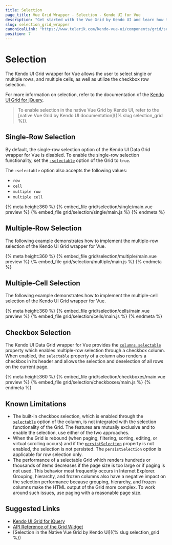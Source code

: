 ```yaml
---
title: Selection
page_title: Vue Grid Wrapper - Selection - Kendo UI for Vue
description: "Get started with the Vue Grid by Kendo UI and learn how to enable selection to be able to select single or multiple rows."
slug: selection_grid_wrapper
canonicalLink: "https://www.telerik.com/kendo-vue-ui/components/grid/selection/"
position: 7
---
```


<div><WrapperBanner link="/kendo-vue-ui/components/grid/selection"></WrapperBanner></div>

# Selection

The Kendo UI Grid wrapper for Vue allows the user to select single or multiple rows, and multiple cells, as well as utilize the checkbox row selection.

For more information on selection, refer to the documentation of the [Kendo UI Grid for jQuery](https://docs.telerik.com/kendo-ui/controls/data-management/grid/selection).

> To enable selection in the native Vue Grid by Kendo UI, refer to the [native Vue Grid by Kendo UI documentation]({% slug selection_grid %}).

## Single-Row Selection

By default, the single-row selection option of the Kendo UI Data Grid wrapper for Vue is disabled. To enable the single-row selection functionality, set the [`:selectable`](https://docs.telerik.com/kendo-ui/api/javascript/ui/grid/configuration/selectable) option of the Grid to `true`.

The `:selectable` option also accepts the following values:
* `row`
* `cell`
* `multiple row`
* `multiple cell`

{% meta height:360 %}
{% embed_file grid/selection/single/main.vue preview %}
{% embed_file grid/selection/single/main.js %}
{% endmeta %}

## Multiple-Row Selection

The following example demonstrates how to implement the multiple-row selection of the Kendo UI Grid wrapper for Vue.

{% meta height:360 %}
{% embed_file grid/selection/multiple/main.vue preview %}
{% embed_file grid/selection/multiple/main.js %}
{% endmeta %}

## Multiple-Cell Selection

The following example demonstrates how to implement the multiple-cell selection of the Kendo UI Grid wrapper for Vue.

{% meta height:360 %}
{% embed_file grid/selection/cells/main.vue preview %}
{% embed_file grid/selection/cells/main.js %}
{% endmeta %}

## Checkbox Selection

The Kendo UI Data Grid wrapper for Vue provides the [`columns.selectable`](https://docs.telerik.com/kendo-ui/api/javascript/ui/grid/configuration/columns.selectable) property which enables multiple-row selection through a checkbox column. When enabled, the `selectable` property of a column also renders a checkbox in its header and allows the selection and deselection of all rows on the current page.

{% meta height:360 %}
{% embed_file grid/selection/checkboxes/main.vue preview %}
{% embed_file grid/selection/checkboxes/main.js %}
{% endmeta %}

## Known Limitations

* The built-in checkbox selection, which is enabled through the [`selectable`](https://docs.telerik.com/kendo-ui/api/javascript/ui/grid/configuration/columns.selectable) option of the column, is not integrated with the selection functionality of the Grid. The features are mutually exclusive and to enable the selection, use either of the two approaches.
* When the Grid is rebound (when paging, filtering, sorting, editing, or virtual scrolling occurs) and if the [`persistSelection`](https://docs.telerik.com/kendo-ui/api/javascript/ui/grid/configuration/persistselection) property is not enabled, the selection is not persisted. The `persistSelection` option is applicable for row selection only.
* The performance of a selectable Grid which renders hundreds or thousands of items decreases if the page size is too large or if paging is not used. This behavior most frequently occurs in Internet Explorer. Grouping, hierarchy, and frozen columns also have a negative impact on the selection performance because grouping, hierarchy, and frozen columns make the HTML output of the Grid more complex. To work around such issues, use paging with a reasonable page size.

## Suggested Links

* [Kendo UI Grid for jQuery](https://docs.telerik.com/kendo-ui/controls/data-management/grid/overview)
* [API Reference of the Grid Widget](https://docs.telerik.com/kendo-ui/api/javascript/ui/grid)
* [Selection in the Native Vue Grid by Kendo UI]({% slug selection_grid %})
